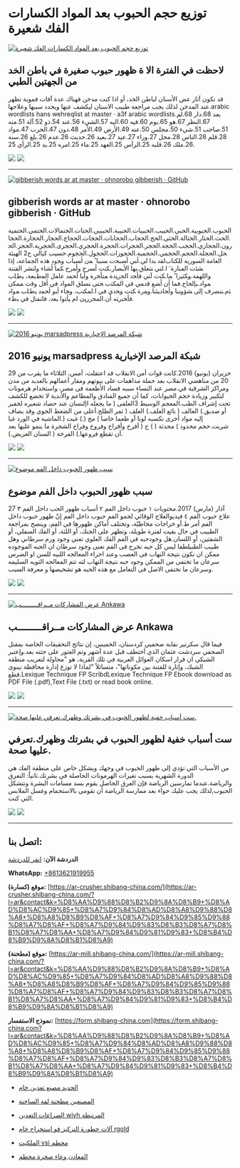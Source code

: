 # توزيع حجم الحبوب بعد المواد الكسارات الفك شعيرة

<a href="https://swt.shibang-china.com/?l=ar&img&k=%D8%AA%D9%88%D8%B2%D9%8A%D8%B9+%D8%AD%D8%AC%D9%85+%D8%A7%D9%84%D8%AD%D8%A8%D9%88%D8%A8+%D8%A8%D8%B9%D8%AF+%D8%A7%D9%84%D9%85%D9%88%D8%A7%D8%AF+%D8%A7%D9%84%D9%83%D8%B3%D8%A7%D8%B1%D8%A7%D8%AA+%D8%A7%D9%84%D9%81%D9%83+%D8%B4%D8%B9%D9%8A%D8%B1%D8%A9" target="_blank">![توزيع حجم الحبوب بعد المواد الكسارات الفك شعيرة](http://static.shibang-china.com/all-800x300/50.jpg)</a>

## لاحظت في الفترة الا ة ظهور حبوب صغيرة في باطن الخد من الجهتين الطبي
قد تكون آثار عض الأسنان لباطن الخد، أو اذا كنت مدخن فهناك عدة آفات فموية تظهر عند المدخن لذلك يجب مراجعة طبيب الاسنان ليكشف عنها ويحدد سببها وعلاجها.arabic wordlists hans wehreqlist at master · a3f arabic wordlists.بعد 68.دار 68.لم 67.النظر 67.ھو 65.يوم 60.فيه 60.اليه 57.الشيء 56.عند 54.ذو 52.آلة 51.منه 51.صاحب 51.شيء 50.مجلس 50.عنه 49.الأرض 49.الأمر 48.دون 47.الحرب 47.مواد 28.قلم 28.الناس 28.محل 27.وراء 27.عيد 27.بعيد 26.حديث 26.عدم 26.بلغ 26.سنة 26.ملك 26.قلبه 25.الرأس 25.العھد 25.ماء 25.امره 25.يد 25.الرأي 25.


<a href="https://whatsapp.shibangsoft.com/WhatsApp.php" target="_blank" title="WhatsApp">![](http://static.shibang-china.com/icon/whatsapp.png)</a> <a href="https://swt.shibang-china.com/?l=ar&icon&k=%D8%AA%D9%88%D8%B2%D9%8A%D8%B9+%D8%AD%D8%AC%D9%85+%D8%A7%D9%84%D8%AD%D8%A8%D9%88%D8%A8+%D8%A8%D8%B9%D8%AF+%D8%A7%D9%84%D9%85%D9%88%D8%A7%D8%AF+%D8%A7%D9%84%D9%83%D8%B3%D8%A7%D8%B1%D8%A7%D8%AA+%D8%A7%D9%84%D9%81%D9%83+%D8%B4%D8%B9%D9%8A%D8%B1%D8%A9" target="_blank">![](http://static.shibang-china.com/icon/chat-ar.png)</a>

---

<a href="https://swt.shibang-china.com/?l=ar&img&k=%D8%AA%D9%88%D8%B2%D9%8A%D8%B9+%D8%AD%D8%AC%D9%85+%D8%A7%D9%84%D8%AD%D8%A8%D9%88%D8%A8+%D8%A8%D8%B9%D8%AF+%D8%A7%D9%84%D9%85%D9%88%D8%A7%D8%AF+%D8%A7%D9%84%D9%83%D8%B3%D8%A7%D8%B1%D8%A7%D8%AA+%D8%A7%D9%84%D9%81%D9%83+%D8%B4%D8%B9%D9%8A%D8%B1%D8%A9" target="_blank">![gibberish words ar at master · ohnorobo gibberish · GitHub](http://static.shibang-china.com/all-800x300/299.jpg)</a>

## gibberish words ar at master · ohnorobo gibberish · GitHub
الحبوب.الحبوبية.الحبي.الحبيب.الحبيبات.الحبيبة.الحبيبي.الحتات.الحتمالات.الحتمي.الحتمية.الحث.الحثار.الحثالة.الحثى.الحج.الحجاب.الحجابات.الحجات.الحجاج.الحجار.الحجارة.الحجارون.الحجازي.الحجب.الحجة.الحجر.الحجرات.الحجرة.الحجري.الحجرى.الحجرية.الحجز.الحجل.الحجلة.الحجم.الحجمي.الحجمية.الحجوزات.الحجول.الحجوم.حسيب كيالي ج2 الهيئة العامة السورية للكتابﻟﻘﺩ ﺒﺩﺍ ﻟﻲ.ﺃﻨﻲ ﺃﺼﺒﺤﺕ ﺴﺒﺒﺎﹰ ﻤﻥ ﺃﺴﺒﺎﺏ ﻭﺠﻭﺩ ﻫﺫﻩ ﺍﻟﺠﻤﺎﻋﺔ، ﺇﺫﺍ ﺸﺌﺕ ﺍﻟﻤﻨﺎﺭﺓﹶ ﺍ.ﻟﺘﻲ ﺘﺘﻌﻠﻕ.ﺒﻬﺎ ﺍﻷﺒﺼﺎﺭ.ﻜﻨﺕ ﺃﺴﺭﺡ ﻭﺃﻤﺭﺡ ﻜﻤﺎ ﺃﺸﺎﺀ ﻭﺍﻨﺸﺭ ﺍﻟﻔﺘﻨﺔ ﻭﺍﻟﻠﻬﻔﺔ.ﻭﻜﺜﻴﺭﺍﹰ ﻤﺎ.ﻜﻨﺕ ﺁﺘﻲ ﻓﺄﺠﺩ ﺍﻟﺠﺭﻴﺩﺓ ﻤﺘﺄﺨﺭﺓ ﻭﺃﺒﺎ ﺃﺤﻤﺩ ﻋﺎﻤل ﺍﻟﻤﻁﺒﻌﺔ، ﻴﻁﻠﺏ ﻤﻭﺍﺩ.ﺒﺈﻟﺤﺎﺡ.ﻓﻤﺎ ﺃﻥ ﺃﻀﻊ ﻗﺩﻤﻲ ﻓﻲ ﺍﻟﻤﻜﺘﺏ ﺤﺘﻰ ﻨﺴﻠﻕ ﺍﻟﻤﻭﺍﺩ ﻓﻲ ﺃﻗل ﻭﻗﺕ ﻤﻤﻜﻥ ﺜﻡ.ﻨﻨﺼﺭﻑ ﺇﻟﻰ ﺸﺅﻭﻨﻨﺎ ﻭﺃﺤﺎﺩﻴﺜﻨﺎ.ﻭﻤﺭﺓ ﻜﻨﺕ ﻭﺤﺩﻱ ﻓﻲ ﺍ.ﻟﻤﻜﺘﺏ، ﻭﺠﺎﺀ ﺃﺒﻭ ﺃﺤﻤﺩ ﻴﻁﻠﺏ ﻤﻭﺍﺩ ﻓﺄﺨﺒﺭﺘﻪ ﺃﻥ.ﺍﻟﻤﺤﺭﺭﻴﻥ ﻟﻡ ﻴﺄﺘﻭﺍ ﺒﻌﺩ، ﻓﺎﻨﻔﺘل ﻓﻲ ﺒﻁﺀ.


<a href="https://whatsapp.shibangsoft.com/WhatsApp.php" target="_blank" title="WhatsApp">![](http://static.shibang-china.com/icon/whatsapp.png)</a> <a href="https://swt.shibang-china.com/?l=ar&icon&k=%D8%AA%D9%88%D8%B2%D9%8A%D8%B9+%D8%AD%D8%AC%D9%85+%D8%A7%D9%84%D8%AD%D8%A8%D9%88%D8%A8+%D8%A8%D8%B9%D8%AF+%D8%A7%D9%84%D9%85%D9%88%D8%A7%D8%AF+%D8%A7%D9%84%D9%83%D8%B3%D8%A7%D8%B1%D8%A7%D8%AA+%D8%A7%D9%84%D9%81%D9%83+%D8%B4%D8%B9%D9%8A%D8%B1%D8%A9" target="_blank">![](http://static.shibang-china.com/icon/chat-ar.png)</a>

---

<a href="https://swt.shibang-china.com/?l=ar&img&k=%D8%AA%D9%88%D8%B2%D9%8A%D8%B9+%D8%AD%D8%AC%D9%85+%D8%A7%D9%84%D8%AD%D8%A8%D9%88%D8%A8+%D8%A8%D8%B9%D8%AF+%D8%A7%D9%84%D9%85%D9%88%D8%A7%D8%AF+%D8%A7%D9%84%D9%83%D8%B3%D8%A7%D8%B1%D8%A7%D8%AA+%D8%A7%D9%84%D9%81%D9%83+%D8%B4%D8%B9%D9%8A%D8%B1%D8%A9" target="_blank">![يونيو 2016 marsadpress شبكة المرصد الإخبارية](http://static.shibang-china.com/all-800x300/866.jpg)</a>

## يونيو 2016 marsadpress شبكة المرصد الإخبارية
29 حزيران (يونيو) 2016.كانت قوات أمن الانقلاب قد اعتقلت، أمس، الثلاثاء ما يقرب من 20 من مناهضي الانقلاب بعد حملة مداهمات على بيوتهم ومقار أعمالهم بالعديد من مدن ومراكز الشرقية في.مصر عند النساء سببه فساد الأطعمة فى مصر، واستخدام هرمونات لتكبير وزيادة حجم الحيوانات، كما أن جميع الفنادق والمطاعم والأندية لا تخضع للكشف تحت إشراف الطب.المعجم الوسيط 3العلفى ( ما يجعله اإلنسان عند حصاد شعيره لخفير أو صديق.) العالف ( بائع العلف.) العلف ( ثمر الطلح.أعلى من الضغط الجوي وقد يضاف إليه مواد أخرى تكسبه لونا أو طعما خاصا ) مج (.) غبت (.الماشية في الورد غبا شربت.حجم محدود ) محدثة ( ) ج ( أفرخ وأفراخ وفروخ وفراخ الشجرة ما ينمو عليها بعد أن تقطع فروعها.) الفرخة ( السنان العريض.).


<a href="https://whatsapp.shibangsoft.com/WhatsApp.php" target="_blank" title="WhatsApp">![](http://static.shibang-china.com/icon/whatsapp.png)</a> <a href="https://swt.shibang-china.com/?l=ar&icon&k=%D8%AA%D9%88%D8%B2%D9%8A%D8%B9+%D8%AD%D8%AC%D9%85+%D8%A7%D9%84%D8%AD%D8%A8%D9%88%D8%A8+%D8%A8%D8%B9%D8%AF+%D8%A7%D9%84%D9%85%D9%88%D8%A7%D8%AF+%D8%A7%D9%84%D9%83%D8%B3%D8%A7%D8%B1%D8%A7%D8%AA+%D8%A7%D9%84%D9%81%D9%83+%D8%B4%D8%B9%D9%8A%D8%B1%D8%A9" target="_blank">![](http://static.shibang-china.com/icon/chat-ar.png)</a>

---

<a href="https://swt.shibang-china.com/?l=ar&img&k=%D8%AA%D9%88%D8%B2%D9%8A%D8%B9+%D8%AD%D8%AC%D9%85+%D8%A7%D9%84%D8%AD%D8%A8%D9%88%D8%A8+%D8%A8%D8%B9%D8%AF+%D8%A7%D9%84%D9%85%D9%88%D8%A7%D8%AF+%D8%A7%D9%84%D9%83%D8%B3%D8%A7%D8%B1%D8%A7%D8%AA+%D8%A7%D9%84%D9%81%D9%83+%D8%B4%D8%B9%D9%8A%D8%B1%D8%A9" target="_blank">![سبب ظهور الحبوب داخل الفم موضوع](http://static.shibang-china.com/all-800x300/1066.jpg)</a>

## سبب ظهور الحبوب داخل الفم موضوع
27 آذار (مارس) 2017.محتويات ١ حبوب داخل الفم ٢ أسباب ظهور الحب داخل الفم ٣ علاج حبوب الفم ٤ فيديوالعلاج الوقائي لحمو الفم حبوب داخل الفم إنّ ظهور حبوب داخل الفم أمر ط.أو خراجات مخاطيّة، وتختلف أماكن ظهورها في الفم، وينصح بمراجعة الطبيب في حال بقيت لفترة طويلة، وتظهر على الحنك، أو اللثة، أو الفك السفلي، أو الشفتين، أو اللسان.هل وجودحبه في الفم الفك العلوي تعني وجود ورم سرطاني وهل طبيب الطبيلطفا ليس كل حبه تخرج فى الفم تعنى وجود سرطان ان الحبه الموجوده ممكن ان تكون نتيجة التهاب فى العصب وعند اجراء المعالجه اللبيه للسن او الضرس سرعان ما تختفى من الممكن وجود حبه نتيجة التهاب لثه تتم المعالجه الثويه السليمه وسرعان ما تختفى الاصل فى التعامل مع هذه الحبه هو تشخيصها و معرفة السبب.


<a href="https://whatsapp.shibangsoft.com/WhatsApp.php" target="_blank" title="WhatsApp">![](http://static.shibang-china.com/icon/whatsapp.png)</a> <a href="https://swt.shibang-china.com/?l=ar&icon&k=%D8%AA%D9%88%D8%B2%D9%8A%D8%B9+%D8%AD%D8%AC%D9%85+%D8%A7%D9%84%D8%AD%D8%A8%D9%88%D8%A8+%D8%A8%D8%B9%D8%AF+%D8%A7%D9%84%D9%85%D9%88%D8%A7%D8%AF+%D8%A7%D9%84%D9%83%D8%B3%D8%A7%D8%B1%D8%A7%D8%AA+%D8%A7%D9%84%D9%81%D9%83+%D8%B4%D8%B9%D9%8A%D8%B1%D8%A9" target="_blank">![](http://static.shibang-china.com/icon/chat-ar.png)</a>

---

<a href="https://swt.shibang-china.com/?l=ar&img&k=%D8%AA%D9%88%D8%B2%D9%8A%D8%B9+%D8%AD%D8%AC%D9%85+%D8%A7%D9%84%D8%AD%D8%A8%D9%88%D8%A8+%D8%A8%D8%B9%D8%AF+%D8%A7%D9%84%D9%85%D9%88%D8%A7%D8%AF+%D8%A7%D9%84%D9%83%D8%B3%D8%A7%D8%B1%D8%A7%D8%AA+%D8%A7%D9%84%D9%81%D9%83+%D8%B4%D8%B9%D9%8A%D8%B1%D8%A9" target="_blank">![عرض المشاركات مــراقـــــــــب Ankawa](http://static.shibang-china.com/all-800x300/641.jpg)</a>

## عرض المشاركات مــراقـــــــــب Ankawa
فيما قال سكرتير نقابة صحفيي كردستان، الخميس، إن نتائج التحقيقات الخاصة بمقتل الصحفي سردشت عثمان الذي أختطف قبل عدة أشهر وتم العثور على جثته بعد.وإعتبر الشبكي ان قرار اسكان العوائل العربية في تلك القرية، هو &quot;محاولة لتعريب منطقة الشبك، وإثارة للفتنة بين مكوناتها&quot;، متسائلاً &quot;لماذا لا توزع إدارة محافظة نينوى قطع.Lexique Technique FP ScribdLexique Technique FP Ebook download as PDF File (.pdf),Text File (.txt) or read book online.


<a href="https://whatsapp.shibangsoft.com/WhatsApp.php" target="_blank" title="WhatsApp">![](http://static.shibang-china.com/icon/whatsapp.png)</a> <a href="https://swt.shibang-china.com/?l=ar&icon&k=%D8%AA%D9%88%D8%B2%D9%8A%D8%B9+%D8%AD%D8%AC%D9%85+%D8%A7%D9%84%D8%AD%D8%A8%D9%88%D8%A8+%D8%A8%D8%B9%D8%AF+%D8%A7%D9%84%D9%85%D9%88%D8%A7%D8%AF+%D8%A7%D9%84%D9%83%D8%B3%D8%A7%D8%B1%D8%A7%D8%AA+%D8%A7%D9%84%D9%81%D9%83+%D8%B4%D8%B9%D9%8A%D8%B1%D8%A9" target="_blank">![](http://static.shibang-china.com/icon/chat-ar.png)</a>

---

<a href="https://swt.shibang-china.com/?l=ar&img&k=%D8%AA%D9%88%D8%B2%D9%8A%D8%B9+%D8%AD%D8%AC%D9%85+%D8%A7%D9%84%D8%AD%D8%A8%D9%88%D8%A8+%D8%A8%D8%B9%D8%AF+%D8%A7%D9%84%D9%85%D9%88%D8%A7%D8%AF+%D8%A7%D9%84%D9%83%D8%B3%D8%A7%D8%B1%D8%A7%D8%AA+%D8%A7%D9%84%D9%81%D9%83+%D8%B4%D8%B9%D9%8A%D8%B1%D8%A9" target="_blank">![ست أسباب خفية لظهور الحبوب في بشرتك وظهرك.تعرفي عليها صحة.](http://static.shibang-china.com/all-800x300/831.jpg)</a>

## ست أسباب خفية لظهور الحبوب في بشرتك وظهرك.تعرفي عليها صحة.
من الأسباب التي تؤدي إلى ظهور الحبوب في وجهك وبشكل خاص على منطقة الفك هي الدورة الشهرية بسبب تغيرات الهرمونات الحاصلة في بشرتك.ثانياً: التعرق والرياضة.عندما تمارسين الرياضة فإن العرق الحاصل يقوم بسد مسامات البشرة وتتشكل الحبوب,لذلك يجب عليك حواء بعد ممارسة الرياضة أن تقومي بالاستحمام وغسل الملابس التي كنت.

<a href="https://whatsapp.shibangsoft.com/WhatsApp.php" target="_blank" title="WhatsApp">![](http://static.shibang-china.com/icon/whatsapp.png)</a> <a href="https://swt.shibang-china.com/?l=ar&icon&k=%D8%AA%D9%88%D8%B2%D9%8A%D8%B9+%D8%AD%D8%AC%D9%85+%D8%A7%D9%84%D8%AD%D8%A8%D9%88%D8%A8+%D8%A8%D8%B9%D8%AF+%D8%A7%D9%84%D9%85%D9%88%D8%A7%D8%AF+%D8%A7%D9%84%D9%83%D8%B3%D8%A7%D8%B1%D8%A7%D8%AA+%D8%A7%D9%84%D9%81%D9%83+%D8%B4%D8%B9%D9%8A%D8%B1%D8%A9" target="_blank">![](http://static.shibang-china.com/icon/chat-ar.png)</a>

---
## اتصل بنا:

**الدردشة الآن:** [انقر للدردشة](https://swt.shibang-china.com?l=ar&contact&k=%D8%AA%D9%88%D8%B2%D9%8A%D8%B9+%D8%AD%D8%AC%D9%85+%D8%A7%D9%84%D8%AD%D8%A8%D9%88%D8%A8+%D8%A8%D8%B9%D8%AF+%D8%A7%D9%84%D9%85%D9%88%D8%A7%D8%AF+%D8%A7%D9%84%D9%83%D8%B3%D8%A7%D8%B1%D8%A7%D8%AA+%D8%A7%D9%84%D9%81%D9%83+%D8%B4%D8%B9%D9%8A%D8%B1%D8%A9)

**WhatsApp:**  [+8613621919955](https://whatsapp.shibangsoft.com/WhatsApp.php)

**موقع (كسارة):** [https://ar-crusher.shibang-china.com/](https://ar-crusher.shibang-china.com/?l=ar&contact&k=%D8%AA%D9%88%D8%B2%D9%8A%D8%B9+%D8%AD%D8%AC%D9%85+%D8%A7%D9%84%D8%AD%D8%A8%D9%88%D8%A8+%D8%A8%D8%B9%D8%AF+%D8%A7%D9%84%D9%85%D9%88%D8%A7%D8%AF+%D8%A7%D9%84%D9%83%D8%B3%D8%A7%D8%B1%D8%A7%D8%AA+%D8%A7%D9%84%D9%81%D9%83+%D8%B4%D8%B9%D9%8A%D8%B1%D8%A9)

**موقع (مطحنة):** [https://ar-mill.shibang-china.com/](https://ar-mill.shibang-china.com/?l=ar&contact&k=%D8%AA%D9%88%D8%B2%D9%8A%D8%B9+%D8%AD%D8%AC%D9%85+%D8%A7%D9%84%D8%AD%D8%A8%D9%88%D8%A8+%D8%A8%D8%B9%D8%AF+%D8%A7%D9%84%D9%85%D9%88%D8%A7%D8%AF+%D8%A7%D9%84%D9%83%D8%B3%D8%A7%D8%B1%D8%A7%D8%AA+%D8%A7%D9%84%D9%81%D9%83+%D8%B4%D8%B9%D9%8A%D8%B1%D8%A9)

**نموذج الاستفسار:** [https://form.shibang-china.com](https://form.shibang-china.com?l=ar&contact&k=%D8%AA%D9%88%D8%B2%D9%8A%D8%B9+%D8%AD%D8%AC%D9%85+%D8%A7%D9%84%D8%AD%D8%A8%D9%88%D8%A8+%D8%A8%D8%B9%D8%AF+%D8%A7%D9%84%D9%85%D9%88%D8%A7%D8%AF+%D8%A7%D9%84%D9%83%D8%B3%D8%A7%D8%B1%D8%A7%D8%AA+%D8%A7%D9%84%D9%81%D9%83+%D8%B4%D8%B9%D9%8A%D8%B1%D8%A9)

* [الحديد مصنع تعدين خام](../27/%D8%A7%D9%84%D8%AD%D8%AF%D9%8A%D8%AF%20%D9%85%D8%B5%D9%86%D8%B9%20%D8%AA%D8%B9%D8%AF%D9%8A%D9%86%20%D8%AE%D8%A7%D9%85.md)

* [المصنعين مطحنة لفة الساخنة](../30/%D8%A7%D9%84%D9%85%D8%B5%D9%86%D8%B9%D9%8A%D9%86%20%D9%85%D8%B7%D8%AD%D9%86%D8%A9%20%D9%84%D9%81%D8%A9%20%D8%A7%D9%84%D8%B3%D8%A7%D8%AE%D9%86%D8%A9.md)

* [الصراعات التعدين wiyh المرتبطة](../29/%D8%A7%D9%84%D8%B5%D8%B1%D8%A7%D8%B9%D8%A7%D8%AA%20%D8%A7%D9%84%D8%AA%D8%B9%D8%AF%D9%8A%D9%86%20wiyh%20%D8%A7%D9%84%D9%85%D8%B1%D8%AA%D8%A8%D8%B7%D8%A9.md)

* [آلات خطورة التركيز فو استخراج خام rgold](../29/%D8%A2%D9%84%D8%A7%D8%AA%20%D8%AE%D8%B7%D9%88%D8%B1%D8%A9%20%D8%A7%D9%84%D8%AA%D8%B1%D9%83%D9%8A%D8%B2%20%D9%81%D9%88%20%D8%A7%D8%B3%D8%AA%D8%AE%D8%B1%D8%A7%D8%AC%20%D8%AE%D8%A7%D9%85%20rgold.md)

* [الملكيت vsi محطم](../26/%D8%A7%D9%84%D9%85%D9%84%D9%83%D9%8A%D8%AA%20vsi%20%D9%85%D8%AD%D8%B7%D9%85.md)

* [المعادن وعاء صخرة محطم](../27/%D8%A7%D9%84%D9%85%D8%B9%D8%A7%D8%AF%D9%86%20%D9%88%D8%B9%D8%A7%D8%A1%20%D8%B5%D8%AE%D8%B1%D8%A9%20%D9%85%D8%AD%D8%B7%D9%85.md)